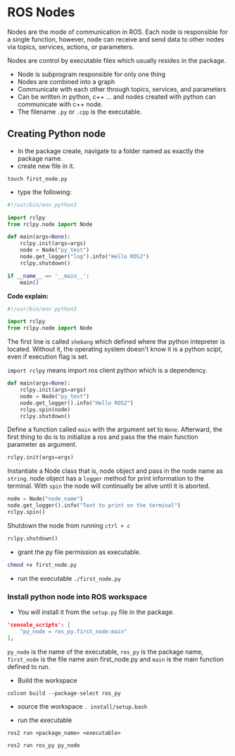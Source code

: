 # ROS Nodes

Nodes are the mode of communication in ROS. Each node is responsible for a single function, however, node can receive and send data to other nodes via topics, services, actions, or parameters.

Nodes are control by executable files which usually resides in the package.

* Node is subprogram responsible for only one thing
* Nodes are combined into a graph
* Communicate with each other through topics, services, and parameters
* Can be written in python, c++ ... and nodes created with python can communicate with c++ node.
* The filename `.py` or `.cpp` is the executable.

## Creating Python node
* In the package create, navigate to a folder named as exactly the package name.
* create new file in it.
```
touch first_node.py
```
* type the following: 
```py
#!/usr/bin/env python3

import rclpy
from rclpy.node import Node

def main(args=None):
    rclpy.init(args=args)
    node = Node("py_test")
    node.get_logger("log").info("Hello ROS2")
    rclpy.shutdown()

if __name__ == '__main__':
    main()
```

**Code explain:**

```py
#!/usr/bin/env python3

import rclpy
from rclpy.node import Node
```
The first line is called `shebang` which defined where the python intepreter is located. Without it, the operating system doesn't know it is a python scipt, even if execution flag is set.

`import rclpy` means import ros client python which is a dependency.


```py
def main(args=None):
    rclpy.init(args=args)
    node = Node("py_test")
    node.get_logger().info("Hello ROS2")
    rclpy.spin(node)
    rclpy.shutdown()
```

Define a function called `main` with the argument set to `None`. Afterward, the first thing to do is to initialize a ros and pass the the main function parameter as argument.

```py
rclpy.init(args=args)
```

Instantiate a Node class that is, node object and pass in the node name as `string`. node object has a `logger` method for print information to the terminal. With `spin` the node will continually be alive until it is aborted.

```py
node = Node("node_name")
node.get_logger().info("Text to print on the terminal")
rclpy.spin()
```

Shutdown the node from running `ctrl + c`
```py
rclpy.shutdown()
```

* grant the py file permission as executable.
```bash
chmod +x first_node.py
```

* run the executable `./first_node.py`

### Install python node into ROS workspace

* You will install it from the `setup.py` file in the package.
```json
'console_scripts': [
    "py_node = ros_py.first_node:main"
],
```

`py_node` is the name of the executable, `ros_py` is the package name, `first_node` is the file name asin first_node.py and `main` is the main function defined to run.

* Build the workspace
```
colcon build --package-select ros_py
```

* source the workspace
`. install/setup.bash`

* run the executable
```
ros2 run <package_name> <executable>

ros2 run ros_py py_node
```